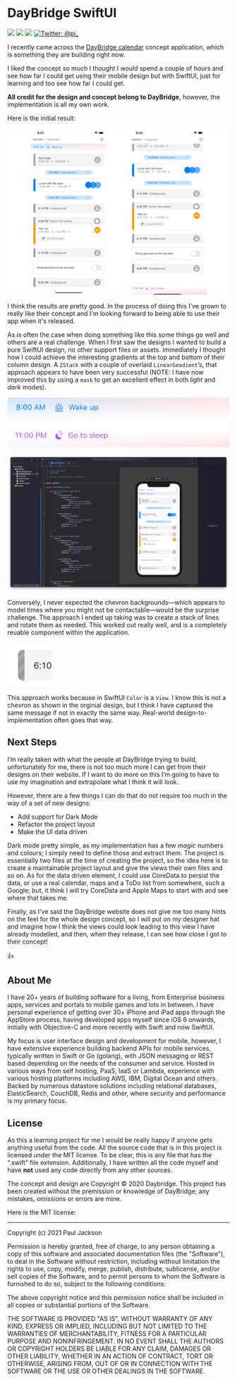 # DayBridge SwiftUI
<p align="left">
    <img src="https://img.shields.io/badge/iOS-14+-blue.svg" />
    <img src="https://img.shields.io/badge/SwiftUI-2.0-orange.svg" />
    <img src="https://img.shields.io/badge/Swift-5.3-brightgreen.svg" />
    <a href="https://twitter.com/pj_">
        <img src="https://img.shields.io/badge/Contact-@pj_-lightgrey.svg?style=flat" alt="Twitter: @pj_" />
    </a>
</p>


I recently came across the [DayBridge calendar](https://daybridge.com) concept application, which is something they are building right now.

I liked the concept so much I thought I would spend a couple of hours and see how far I could get using their mobile design but with SwiftUI, just for learning and too see how far I could get. 

**All credit for the design and concept belong to DayBridge**, however, the implementation is all my own work.

Here is the initial result:

![](Images/day-view.png)

I think the results are pretty good. In the process of doing this I’ve grown to really like their concept and I'm looking forward to being able to use their app when it's released.

As is often the case when doing something like this some things go well and others are a real challenge. When I first saw the designs I wanted to build a pure SwiftUI design, no other support files or assets. Immediately I thought how I could achieve the interesting gradients at the top and bottom of their column design. A `ZStack` with a couple of overlaid `LinearGeadient`’s, that approach appears to have been very successful (NOTE: I have now improved this by using a `mask` to get an excellent effect in both *light* and *dark* modes).

![](Images/gradients.png)

![](Images/gradients-code.png)

Conversely, I never expected the chevron backgrounds—which appears to model times where you might not be contactable—would be the surprise challenge. The approach I ended up taking was to create a stack of lines and rotate them as needed. This worked out really well, and is a completely reuable component within the application.

![](Images/lines.png)

This approach works because in SwiftUI `Color` is a `View`. I know this is not a chevron as shown in the orginial design, but I think I have captured the same message if not in exactly the same way. Real-world design-to-implementation often goes that way.

## Next Steps

I’m really taken with what the people at DayBridge trying to build, unfortunately for me, there is not too much more I can get from their designs on their website. If I want to do more on this I’m going to have to use my imagination and extrapolate what I think it will look.

However, there are a few things I can do that do not require too much in the way of a set of new designs:

- Add support for Dark Mode
- Refactor the project layout
- Make the UI data driven

Dark mode pretty simple, as my implementation has a few *magic* numbers and colours; I simply need to define those and extract them. The project is essentially two files at the time of creating the project, so the idea here is to create a maintainable project layout and give the views their own files and so on. As for the data driven element, I could use CoreData to persist the data, or use a real calendar, maps and a ToDo list from somewhere, such a Google; but, it think I will try CoreData and Apple Maps to start with and see where that takes me. 

Finally, as I've said the DayBridge website does not give me too many hints on the feel for the whole design concept, so I will put on my designer hat and imagine how I think the views could look leading to this view I have already modelled, and then, when they release, I can see how close I got to their concept!

👍

## About Me

I have 20+ years of building software for a living, from Enterprise business apps, services and portals to mobile games and lots in between. I have personal experience of getting over 30+ iPhone and iPad apps through the AppStore process, having developed apps myself since iOS 6 onwards, initially with Objective-C and more recently with Swift and now SwiftUI.

My focus is user interface design and development for mobile, however, I have extensive experience building backend APIs for mobile services, typically written in Swift or Go (golang), with JSON messaging or REST based depending on the needs of the consumer and service. Hosted in various ways from self hosting, PaaS, IaaS or Lambda, experience with various hosting platforms including AWS, IBM, Digital Ocean and others. Backed by numerous datastore solutions including relational databases, ElasticSearch, CouchDB, Redis and other, where security and performance is my primary focus.

## License

As this a learning project for me I would be really happy if anyone gets anything useful from the code. All the source code that is in this project is licensed under the MIT license. To be clear, this is any file that has the “.swift” file extension. Additionally, I have written all the code myself and have **not** used any code directly from any other sources.

The concept and design are Copyright © 2020 Daybridge. This project has been created without the premission or knowledge of DayBridge; any mistakes, omissions or errors are mine.

Here is the MIT license:

------

Copyright (c) 2021 Paul Jackson

Permission is hereby granted, free of charge, to any person obtaining a copy of this software and associated documentation files (the "Software"), to deal in the Software without restriction, including without limitation the rights to use, copy, modify, merge, publish, distribute, sublicense, and/or sell copies of the Software, and to permit persons to whom the Software is furnished to do so, subject to the following conditions:

The above copyright notice and this permission notice shall be included in all copies or substantial portions of the Software.

THE SOFTWARE IS PROVIDED "AS IS", WITHOUT WARRANTY OF ANY KIND, EXPRESS OR IMPLIED, INCLUDING BUT NOT LIMITED TO THE WARRANTIES OF MERCHANTABILITY, FITNESS FOR A PARTICULAR PURPOSE AND NONINFRINGEMENT. IN NO EVENT SHALL THE AUTHORS OR COPYRIGHT HOLDERS BE LIABLE FOR ANY CLAIM, DAMAGES OR OTHER LIABILITY, WHETHER IN AN ACTION OF CONTRACT, TORT OR OTHERWISE, ARISING FROM, OUT OF OR IN CONNECTION WITH THE SOFTWARE OR THE USE OR OTHER DEALINGS IN THE SOFTWARE.
